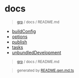 # docs

> <sub>[gro](/../..) / docs / README.md</sub>

- [buildConfig](buildConfig.md)
- [options](options.md)
- [publish](publish.md)
- [tasks](tasks.md)
- [unbundledDevelopment](unbundledDevelopment.md)

> <sub>[gro](/../..) / docs / README.md</sub>

> <sub>generated by [README.gen.md.ts](README.gen.md.ts)</sub>

